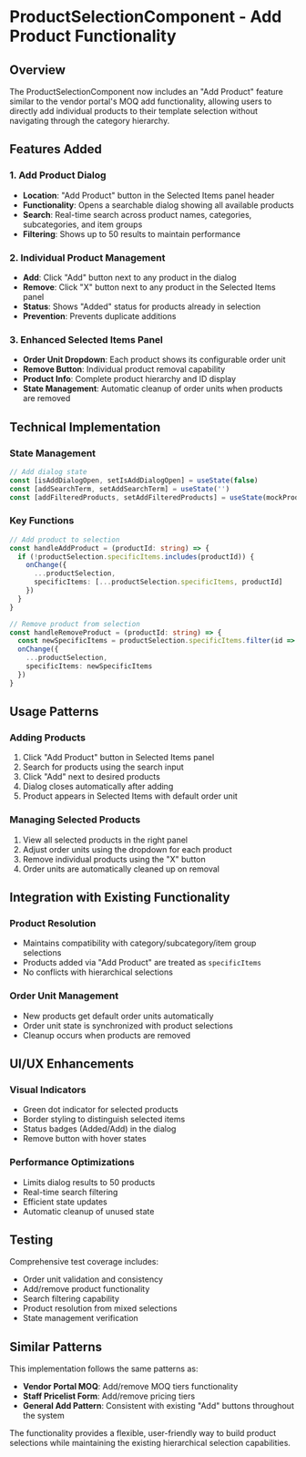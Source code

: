 # ProductSelectionComponent - Add Product Functionality

## Overview

The ProductSelectionComponent now includes an "Add Product" feature similar to the vendor portal's MOQ add functionality, allowing users to directly add individual products to their template selection without navigating through the category hierarchy.

## Features Added

### 1. **Add Product Dialog**
- **Location**: "Add Product" button in the Selected Items panel header
- **Functionality**: Opens a searchable dialog showing all available products
- **Search**: Real-time search across product names, categories, subcategories, and item groups
- **Filtering**: Shows up to 50 results to maintain performance

### 2. **Individual Product Management**
- **Add**: Click "Add" button next to any product in the dialog
- **Remove**: Click "X" button next to any product in the Selected Items panel
- **Status**: Shows "Added" status for products already in selection
- **Prevention**: Prevents duplicate additions

### 3. **Enhanced Selected Items Panel**
- **Order Unit Dropdown**: Each product shows its configurable order unit
- **Remove Button**: Individual product removal capability
- **Product Info**: Complete product hierarchy and ID display
- **State Management**: Automatic cleanup of order units when products are removed

## Technical Implementation

### State Management
```typescript
// Add dialog state
const [isAddDialogOpen, setIsAddDialogOpen] = useState(false)
const [addSearchTerm, setAddSearchTerm] = useState('')
const [addFilteredProducts, setAddFilteredProducts] = useState(mockProducts)
```

### Key Functions
```typescript
// Add product to selection
const handleAddProduct = (productId: string) => {
  if (!productSelection.specificItems.includes(productId)) {
    onChange({
      ...productSelection,
      specificItems: [...productSelection.specificItems, productId]
    })
  }
}

// Remove product from selection
const handleRemoveProduct = (productId: string) => {
  const newSpecificItems = productSelection.specificItems.filter(id => id !== productId)
  onChange({
    ...productSelection,
    specificItems: newSpecificItems
  })
}
```

## Usage Patterns

### Adding Products
1. Click "Add Product" button in Selected Items panel
2. Search for products using the search input
3. Click "Add" next to desired products
4. Dialog closes automatically after adding
5. Product appears in Selected Items with default order unit

### Managing Selected Products
1. View all selected products in the right panel
2. Adjust order units using the dropdown for each product
3. Remove individual products using the "X" button
4. Order units are automatically cleaned up on removal

## Integration with Existing Functionality

### Product Resolution
- Maintains compatibility with category/subcategory/item group selections
- Products added via "Add Product" are treated as `specificItems`
- No conflicts with hierarchical selections

### Order Unit Management
- New products get default order units automatically
- Order unit state is synchronized with product selections
- Cleanup occurs when products are removed

## UI/UX Enhancements

### Visual Indicators
- Green dot indicator for selected products
- Border styling to distinguish selected items
- Status badges (Added/Add) in the dialog
- Remove button with hover states

### Performance Optimizations
- Limits dialog results to 50 products
- Real-time search filtering
- Efficient state updates
- Automatic cleanup of unused state

## Testing

Comprehensive test coverage includes:
- Order unit validation and consistency
- Add/remove product functionality
- Search filtering capability
- Product resolution from mixed selections
- State management verification

## Similar Patterns

This implementation follows the same patterns as:
- **Vendor Portal MOQ**: Add/remove MOQ tiers functionality
- **Staff Pricelist Form**: Add/remove pricing tiers
- **General Add Pattern**: Consistent with existing "Add" buttons throughout the system

The functionality provides a flexible, user-friendly way to build product selections while maintaining the existing hierarchical selection capabilities.